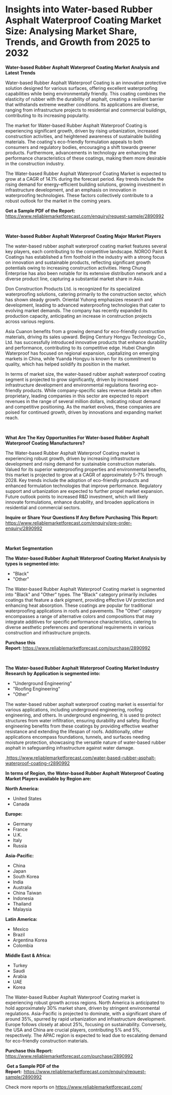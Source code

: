 <p><h1>Insights into Water-based Rubber Asphalt Waterproof Coating Market Size: Analysing Market Share, Trends, and Growth from 2025 to 2032</h1></p><p><strong>Water-based Rubber Asphalt Waterproof Coating Market Analysis and Latest Trends</strong></p>
<p><p>Water-based Rubber Asphalt Waterproof Coating is an innovative protective solution designed for various surfaces, offering excellent waterproofing capabilities while being environmentally friendly. This coating combines the elasticity of rubber with the durability of asphalt, creating a resilient barrier that withstands extreme weather conditions. Its applications are diverse, ranging from infrastructure projects to residential and commercial buildings, contributing to its increasing popularity.</p><p>The market for Water-based Rubber Asphalt Waterproof Coating is experiencing significant growth, driven by rising urbanization, increased construction activities, and heightened awareness of sustainable building materials. The coating's eco-friendly formulation appeals to both consumers and regulatory bodies, encouraging a shift towards greener products. Furthermore, advancements in technology are enhancing the performance characteristics of these coatings, making them more desirable in the construction industry.</p><p>The Water-based Rubber Asphalt Waterproof Coating Market is expected to grow at a CAGR of 14.1% during the forecast period. Key trends include the rising demand for energy-efficient building solutions, growing investment in infrastructure development, and an emphasis on innovation in waterproofing technologies. These factors collectively contribute to a robust outlook for the market in the coming years.</p></p>
<p><strong>Get a Sample PDF of the Report:&nbsp;</strong> <a href="https://www.reliablemarketforecast.com/enquiry/request-sample/2890992?utm_campaign=3216&utm_medium=2&utm_source=Github&utm_content=ia&utm_term=14032025&utm_id=water-based-rubber-asphalt-waterproof-coating">https://www.reliablemarketforecast.com/enquiry/request-sample/2890992</a></p>
<p>&nbsp;</p>
<p><strong>Water-based Rubber Asphalt Waterproof Coating Major Market Players</strong></p>
<p><p>The water-based rubber asphalt waterproof coating market features several key players, each contributing to the competitive landscape. NOROO Paint & Coatings has established a firm foothold in the industry with a strong focus on innovation and sustainable products, reflecting significant growth potentials owing to increasing construction activities. Heng Chung Enterprise has also been notable for its extensive distribution network and a diverse product line, capturing a substantial market share in Asia.</p><p>Don Construction Products Ltd. is recognized for its specialized waterproofing solutions, catering primarily to the construction sector, which has shown steady growth. Oriental Yuhong emphasizes research and development, leading to advanced waterproofing technologies that cater to evolving market demands. The company has recently expanded its production capacity, anticipating an increase in construction projects across various regions.</p><p>Asia Cuanon benefits from a growing demand for eco-friendly construction materials, driving its sales upward. Beijing Century Hongyu Technology Co., Ltd. has successfully introduced innovative products that enhance durability and performance, contributing to its competitive edge. Hubei Changlin Waterproof has focused on regional expansion, capitalizing on emerging markets in China, while Yuanda Hongyu is known for its commitment to quality, which has helped solidify its position in the market.</p><p>In terms of market size, the water-based rubber asphalt waterproof coating segment is projected to grow significantly, driven by increased infrastructure development and environmental regulations favoring eco-friendly products. While company-specific sales revenue details are often proprietary, leading companies in this sector are expected to report revenues in the range of several million dollars, indicating robust demand and competitive positioning. As the market evolves, these companies are poised for continued growth, driven by innovations and expanding market reach.</p></p>
<p>&nbsp;</p>
<p><strong>What Are The Key Opportunities For Water-based Rubber Asphalt Waterproof Coating Manufacturers?</strong></p>
<p><p>The Water-based Rubber Asphalt Waterproof Coating market is experiencing robust growth, driven by increasing infrastructure development and rising demand for sustainable construction materials. Valued for its superior waterproofing properties and environmental benefits, this market is projected to grow at a CAGR of approximately 5-7% through 2028. Key trends include the adoption of eco-friendly products and enhanced formulation technologies that improve performance. Regulatory support and urbanization are expected to further propel market expansion. Future outlook points to increased R&D investment, which will likely innovate formulations, enhance durability, and broaden applications in residential and commercial sectors.</p></p>
<p><strong>Inquire or Share Your Questions If Any Before Purchasing This Report:</strong> <a href="https://www.reliablemarketforecast.com/enquiry/pre-order-enquiry/2890992?utm_campaign=3216&utm_medium=2&utm_source=Github&utm_content=ia&utm_term=14032025&utm_id=water-based-rubber-asphalt-waterproof-coating">https://www.reliablemarketforecast.com/enquiry/pre-order-enquiry/2890992</a></p>
<p>&nbsp;</p>
<p><strong>Market Segmentation</strong></p>
<p><strong>The Water-based Rubber Asphalt Waterproof Coating Market Analysis by types is segmented into:</strong></p>
<p><ul><li>"Black"</li><li>"Other"</li></ul></p>
<p><p>The Water-based Rubber Asphalt Waterproof Coating market is segmented into "Black" and "Other" types. The "Black" category primarily includes coatings that feature a dark pigment, providing effective UV protection and enhancing heat absorption. These coatings are popular for traditional waterproofing applications in roofs and pavements. The "Other" category encompasses a range of alternative colors and compositions that may integrate additives for specific performance characteristics, catering to diverse aesthetic preferences and operational requirements in various construction and infrastructure projects.</p></p>
<p><strong>Purchase this Report:&nbsp;</strong><a href="https://www.reliablemarketforecast.com/purchase/2890992?utm_campaign=3216&utm_medium=2&utm_source=Github&utm_content=ia&utm_term=14032025&utm_id=water-based-rubber-asphalt-waterproof-coating">https://www.reliablemarketforecast.com/purchase/2890992</a></p>
<p>&nbsp;</p>
<p><strong>The Water-based Rubber Asphalt Waterproof Coating Market Industry Research by Application is segmented into:</strong></p>
<p><ul><li>"Underground Engineering"</li><li>"Roofing Engineering"</li><li>"Other"</li></ul></p>
<p><p>The water-based rubber asphalt waterproof coating market is essential for various applications, including underground engineering, roofing engineering, and others. In underground engineering, it is used to protect structures from water infiltration, ensuring durability and safety. Roofing engineering benefits from these coatings by providing effective weather resistance and extending the lifespan of roofs. Additionally, other applications encompass foundations, tunnels, and surfaces needing moisture protection, showcasing the versatile nature of water-based rubber asphalt in safeguarding infrastructure against water damage.</p></p>
<p><a href="https://www.reliablemarketforecast.com/water-based-rubber-asphalt-waterproof-coating-r2890992?utm_campaign=3216&utm_medium=2&utm_source=Github&utm_content=ia&utm_term=14032025&utm_id=water-based-rubber-asphalt-waterproof-coating">&nbsp;https://www.reliablemarketforecast.com/water-based-rubber-asphalt-waterproof-coating-r2890992</a></p>
<p><strong>In terms of Region, the Water-based Rubber Asphalt Waterproof Coating Market Players available by Region are:</strong></p>
<p>
    <p> <strong> North America: </strong>
        <ul>
            <li>United States</li>
            <li>Canada</li>
        </ul>
        </p> 
    <p> <strong> Europe: </strong>
        <ul>
            <li>Germany</li>
            <li>France</li>
            <li>U.K.</li>
            <li>Italy</li>
            <li>Russia</li>
        </ul>
        </p> 
    <p> <strong> Asia-Pacific: </strong>
        <ul>
            <li>China</li>
            <li>Japan</li>
            <li>South Korea</li>
            <li>India</li>
            <li>Australia</li>
            <li>China Taiwan</li>
            <li>Indonesia</li>
            <li>Thailand</li>
            <li>Malaysia</li>
        </ul>
        </p> 
    <p> <strong> Latin America: </strong>
        <ul>
            <li>Mexico</li>
            <li>Brazil</li>
            <li>Argentina Korea</li>
            <li>Colombia</li>
        </ul>
        </p> 
    <p> <strong> Middle East & Africa: </strong>
        <ul>
            <li>Turkey</li>
            <li>Saudi</li>
            <li>Arabia</li>
            <li>UAE</li>
            <li>Korea</li>
        </ul>
    </p>
    </p>
<p><p>The Water-based Rubber Asphalt Waterproof Coating market is experiencing robust growth across regions. North America is anticipated to hold approximately 30% market share, driven by stringent environmental regulations. Asia-Pacific is projected to dominate, with a significant share of around 35%, spurred by rapid urbanization and infrastructure development. Europe follows closely at about 25%, focusing on sustainability. Conversely, the USA and China are crucial players, contributing 5% and 5%, respectively. The APAC region is expected to lead due to escalating demand for eco-friendly construction materials.</p></p>
<p><strong>Purchase this Report: </strong><a href="https://www.reliablemarketforecast.com/purchase/2890992?utm_campaign=3216&utm_medium=2&utm_source=Github&utm_content=ia&utm_term=14032025&utm_id=water-based-rubber-asphalt-waterproof-coating">https://www.reliablemarketforecast.com/purchase/2890992</a></p>
<p>&nbsp;<strong>Get a Sample PDF of the Report:&nbsp;&nbsp;</strong><a href="https://www.reliablemarketforecast.com/enquiry/request-sample/2890992?utm_campaign=3216&utm_medium=2&utm_source=Github&utm_content=ia&utm_term=14032025&utm_id=water-based-rubber-asphalt-waterproof-coating">https://www.reliablemarketforecast.com/enquiry/request-sample/2890992</a></p>
<p><strong></strong></p>
<p>Check more reports on <a href="https://www.reliablemarketforecast.com/?utm_campaign=3216&utm_medium=2&utm_source=Github&utm_content=ia&utm_term=14032025&utm_id=water-based-rubber-asphalt-waterproof-coating">https://www.reliablemarketforecast.com/</a></p>